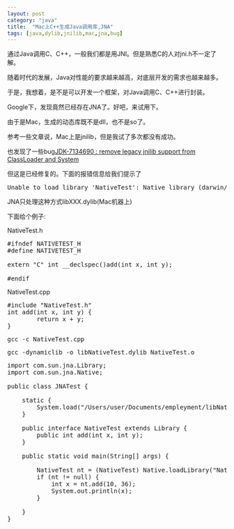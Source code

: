 ```yaml
---
layout: post
category: "java"
title:  "Mac上C++生成Java调用库,JNA"
tags: [java,dylib,jnilib,mac,jna,bug]
---
```


通过Java调用C、C++，一般我们都是用JNI。但是熟悉C的人对jni.h不一定了解。

随着时代的发展，Java对性能的要求越来越高，对底层开发的需求也越来越多。

于是，我想着，是不是可以开发一个框架，对Java调用C、C++进行封装。

Google下，发现竟然已经存在JNA了。好吧，来试用下。

由于是Mac，生成的动态库既不是dll，也不是so了。

参考一些文章说，Mac上是jnilib，但是我试了多次都没有成功。

也发现了一些bug[JDK-7134690 : remove legacy jnilib support from ClassLoader and System ](http://bugs.java.com/bugdatabase/view_bug.do?bug_id=7134690)

但这是已经修复的。下面的报错信息给我们提示了

<pre class="prettyPrint">
Unable to load library 'NativeTest': Native library (darwin/libNativeTest.dylib) not found in resource path 
</pre>

JNA只处理这种方式libXXX.dylib(Mac机器上)

下面给个例子:

NativeTest.h

<pre class="prettyPrint">
#ifndef NATIVETEST_H
#define NATIVETEST_H

extern "C" int __declspec()add(int x, int y);

#endif
</pre>

NativeTest.cpp

<pre class="prettyPrint">
#include "NativeTest.h"
int add(int x, int y) {
        return x + y;
}
</pre>

<pre class="prettyPrint">
gcc -c NativeTest.cpp
</pre>

<pre class="prettyPrint">
gcc -dynamiclib -o libNativeTest.dylib NativeTest.o
</pre>

<pre class="prettyPrint">
import com.sun.jna.Library;
import com.sun.jna.Native;
 
public class JNATest {
     
    static {
        System.load("/Users/user/Documents/empleyment/libNativeTest.dylib");
    }
    
    public interface NativeTest extends Library {
        public int add(int x, int y);
    }
 
    public static void main(String[] args) {
         
        NativeTest nt = (NativeTest) Native.loadLibrary("NativeTest", NativeTest.class);
        if (nt != null) {
            int x = nt.add(10, 36);
            System.out.println(x);
        }
         
    }
}
</pre>

